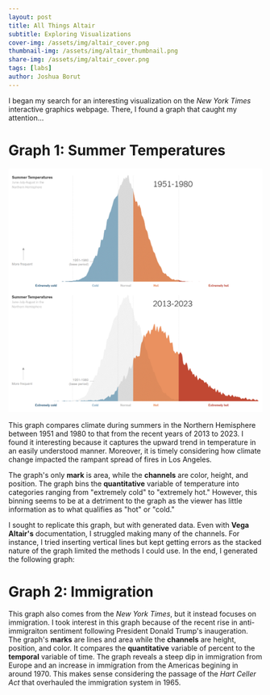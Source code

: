 ```yaml
---
layout: post
title: All Things Altair
subtitle: Exploring Visualizations
cover-img: /assets/img/altair_cover.png
thumbnail-img: /assets/img/altair_thumbnail.png
share-img: /assets/img/altair_cover.png
tags: [labs]
author: Joshua Borut
---
```


I began my search for an interesting visualization on the *New York Times* interactive graphics webpage. There, I found a graph that caught my attention...

# Graph 1: Summer Temperatures

![NYT Graph](/assets/img/nyt_graph.png)

This graph compares climate during summers in the Northern Hemisphere between 1951 and 1980 to that from the recent years of 2013 to 2023. I found it interesting because it captures the upward trend in temperature in an easily understood manner. Moreover, it is timely considering how climate change impacted the rampant spread of fires in Los Angeles. 

The graph's only __mark__ is area, while the __channels__ are color, height, and position. The graph bins the __quantitative__ variable of temperature into categories ranging from "extremely cold" to "extremely hot." However, this binning seems to be at a detriment to the graph as the viewer has little information as to what qualifies as "hot" or "cold."

I sought to replicate this graph, but with generated data. Even with __Vega Altair's__ documentation, I struggled making many of the channels. For instance, I tried inserting vertical lines but kept getting errors as the stacked nature of the graph limited the methods I could use. In the end, I generated the following graph:

<head>
  <!-- Import Vega & Vega-Lite (does not have to be from CDN) -->
  <script src="https://cdn.jsdelivr.net/npm/vega@5"></script>
  <script src="https://cdn.jsdelivr.net/npm/vega-lite@5"></script>
  <!-- Import vega-embed -->
  <script src="https://cdn.jsdelivr.net/npm/vega-embed@6"></script>
</head>
<body>

<div id="vis"></div>

<script type="text/javascript">
  var spec = "https://raw.githubusercontent.com/joshborut/joshborut.github.io/403e2f7420c868b2c7139827920eb95f7c6a5e9c/assets/graphs/summer_temps.json";
  vegaEmbed('#vis', '/assets/summer_temps.json').then(function(result) {
    // Access the Vega view instance (https://vega.github.io/vega/docs/api/view/) as result.view
  }).catch(console.error);
</script>
</body>

# Graph 2: Immigration

This graph also comes from the *New York Times*, but it instead focuses on immigration. I took interest in this graph because of the recent rise in anti-immigraiton sentiment following President Donald Trump's inaugeration. The graph's __marks__ are lines and area while the __channels__ are height, position, and color. It compares the __quantitative__ variable of percent to the __temporal__ variable of time. The graph reveals a steep dip in immigration from Europe and an increase in immigration from the Americas begining in around 1970. This makes sense considering the passage of the *Hart Celler Act* that overhauled the immigration system in 1965.